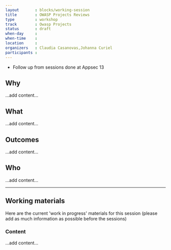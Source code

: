 ```yaml
---
layout       : blocks/working-session
title        : OWASP Projects Reviews
type         : workshop
track        : Owasp Projects
status       : draft
when-day     :
when-time    :
location     :
organizers   : Claudia Casanovas,Johanna Curiel
participants :
---
```


- Follow up from sessions done at Appsec 13 

## Why

...add content...

## What

...add content...

## Outcomes

...add content...

## Who

...add content...

--- 

## Working materials

Here are the current 'work in progress' materials for this session (please add as much information as possible before the sessions)

### Content

...add content...
